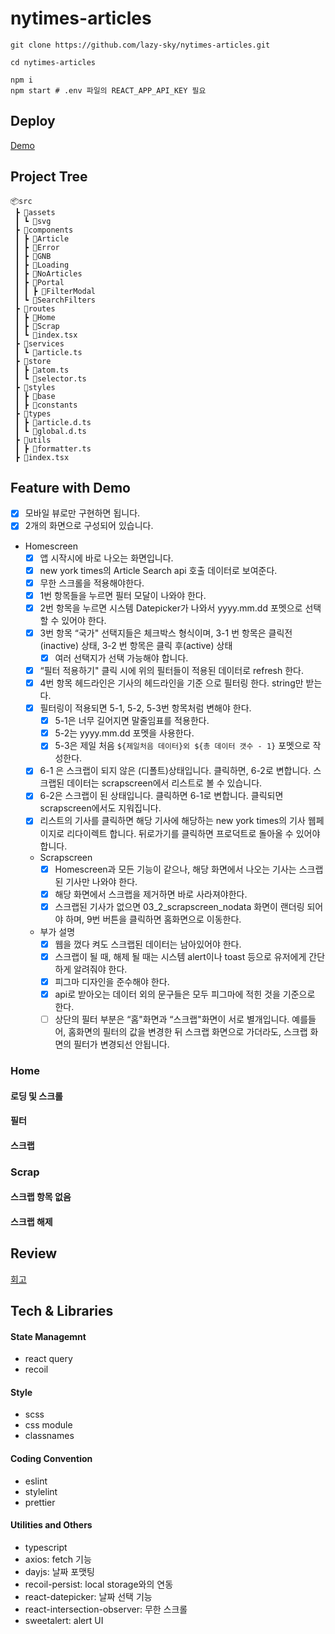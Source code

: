# nytimes-articles

```
git clone https://github.com/lazy-sky/nytimes-articles.git

cd nytimes-articles

npm i
npm start # .env 파일의 REACT_APP_API_KEY 필요
```

## Deploy

[Demo](https://nytimes-articles.vercel.app/)

## Project Tree

```
📦src
 ┣ 📂assets
 ┃ ┗ 📂svg
 ┣ 📂components
 ┃ ┣ 📂Article
 ┃ ┣ 📂Error
 ┃ ┣ 📂GNB
 ┃ ┣ 📂Loading
 ┃ ┣ 📂NoArticles
 ┃ ┣ 📂Portal
 ┃ ┃ ┣ 📂FilterModal
 ┃ ┗ 📂SearchFilters
 ┣ 📂routes
 ┃ ┣ 📂Home
 ┃ ┣ 📂Scrap
 ┃ ┗ 📜index.tsx
 ┣ 📂services
 ┃ ┗ 📜article.ts
 ┣ 📂store
 ┃ ┣ 📜atom.ts
 ┃ ┗ 📜selector.ts
 ┣ 📂styles
 ┃ ┣ 📂base
 ┃ ┣ 📂constants
 ┣ 📂types
 ┃ ┣ 📜article.d.ts
 ┃ ┗ 📜global.d.ts
 ┣ 📂utils
 ┃ ┣ 📜formatter.ts
 ┣ 📜index.tsx
```

## Feature with Demo

- [x] 모바일 뷰로만 구현하면 됩니다.
- [x] 2개의 화면으로 구성되어 있습니다. 
- Homescreen 
  - [x] 앱 시작시에 바로 나오는 화면입니다. 
  - [x] new york times의 Article Search api 호출 데이터로 보여준다. 
  - [x] 무한 스크롤을 적용해야한다. 
  - [x] 1번 항목들을 누르면 필터 모달이 나와야 한다. 
  - [x] 2번 항목을 누르면 시스템 Datepicker가 나와서 yyyy.mm.dd 포멧으로 선택할 수 있어야 한다. 
  - [x] 3번 항목 “국가" 선택지들은 체크박스 형식이며, 3-1 번 항목은 클릭전(inactive) 상태, 3-2 번 항목은 클릭 후(active) 상태
    - [x] 여러 선택지가 선택 가능해야 합니다. 
  - [x] “필터 적용하기" 클릭 시에 위의 필터들이 적용된 데이터로 refresh 한다. 
  - [x] 4번 항목 헤드라인은 기사의 헤드라인을 기준 으로 필터링 한다. string만 받는다. 
  - [x] 필터링이 적용되면 5-1, 5-2, 5-3번 항목처럼 변해야 한다.
    - [x] 5-1은 너무 길어지면 말줄임표를 적용한다. 
    - [x] 5-2는 yyyy.mm.dd 포멧을 사용한다. 
    - [x] 5-3은 제일 처음 `${제일처음 데이터}외 ${총 데이터 갯수 - 1}` 포멧으로 작성한다. 
  - [x] 6-1 은 스크랩이 되지 않은 (디폴트)상태입니다. 클릭하면, 6-2로 변합니다. 스크랩된 데이터는 scrapscreen에서 리스트로 볼 수 있습니다.
  - [x] 6-2은 스크랩이 된 상태입니다. 클릭하면 6-1로 변합니다. 클릭되면 scrapscreen에서도 지워집니다. 
  - [x] 리스트의 기사를 클릭하면 해당 기사에 해당하는 new york times의 기사 웹페이지로 리다이렉트 합니다. 뒤로가기를 클릭하면 프로덕트로 돌아올 수 있어야합니다. 
  - Scrapscreen 
    - [x] Homescreen과 모든 기능이 같으나, 해당 화면에서 나오는 기사는 스크랩된 기사만 나와야 한다. 
    - [x] 해당 화면에서 스크랩을 제거하면 바로 사라져야한다. 
    - [x] 스크랩된 기사가 없으면 03_2_scrapscreen_nodata 화면이 랜더링 되어야 하며, 9번 버튼을 클릭하면 홈화면으로 이동한다. 
    
  - 부가 설명 
    - [x] 웹을 껐다 켜도 스크랩된 데이터는 남아있어야 한다. 
    - [x] 스크랩이 될 때, 해제 될 때는 시스템 alert이나 toast 등으로 유저에게 간단하게 알려줘야 한다. 
    - [x] 피그마 디자인을 준수해야 한다. 
    - [x] api로 받아오는 데이터 외의 문구들은 모두 피그마에 적힌 것을 기준으로 한다. 
    - [ ] 상단의 필터 부분은 “홈"화면과 “스크랩"화면이 서로 별개입니다. 예를들어, 홈화면의 필터의 값을 변경한 뒤 스크랩 화면으로 가더라도, 스크랩 화면의 필터가 변경되선 안됩니다.

### Home

#### 로딩 및 스크롤

#### 필터

#### 스크랩

### Scrap

#### 스크랩 항목 없음

#### 스크랩 해제

## Review

[회고](./REVIEW.md)

## Tech & Libraries

#### State Managemnt

- react query
- recoil

#### Style

- scss
- css module
- classnames

#### Coding Convention

- eslint
- stylelint
- prettier

#### Utilities and Others

- typescript
- axios: fetch 기능
- dayjs: 날짜 포맷팅
- recoil-persist: local storage와의 연동
- react-datepicker: 날짜 선택 기능
- react-intersection-observer: 무한 스크롤
- sweetalert: alert UI
